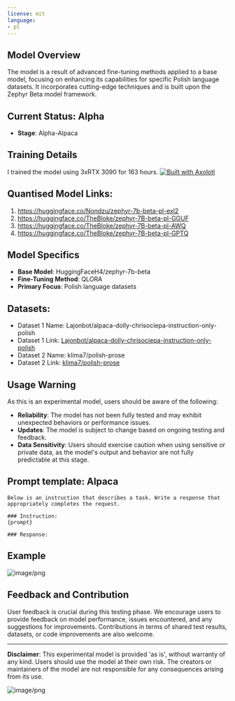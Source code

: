```yaml
---
license: mit
language:
- pl
---
```


## Model Overview
The model is a result of advanced fine-tuning methods applied to a base model, focusing on enhancing its capabilities for specific Polish language datasets. It incorporates cutting-edge techniques and is built upon the Zephyr Beta model framework.

## Current Status: Alpha
- **Stage**: Alpha-Alpaca

## Training Details

I trained the model using 3xRTX 3090 for 163 hours.
[![Built with Axolotl](https://raw.githubusercontent.com/OpenAccess-AI-Collective/axolotl/main/image/axolotl-badge-web.png)](https://github.com/OpenAccess-AI-Collective/axolotl)
## Quantised Model Links:



1. https://huggingface.co/Nondzu/zephyr-7b-beta-pl-exl2
2. https://huggingface.co/TheBloke/zephyr-7B-beta-pl-GGUF
3. https://huggingface.co/TheBloke/zephyr-7B-beta-pl-AWQ
4. https://huggingface.co/TheBloke/zephyr-7B-beta-pl-GPTQ


## Model Specifics
- **Base Model**: HuggingFaceH4/zephyr-7b-beta
- **Fine-Tuning Method**: QLORA
- **Primary Focus**: Polish language datasets

## Datasets:
- Dataset 1 Name: Lajonbot/alpaca-dolly-chrisociepa-instruction-only-polish
- Dataset 1 Link: [Lajonbot/alpaca-dolly-chrisociepa-instruction-only-polish](https://huggingface.co/datasets/Lajonbot/alpaca-dolly-chrisociepa-instruction-only-polish?row=16)
- Dataset 2 Name: klima7/polish-prose
- Dataset 2 Link: [klima7/polish-prose](https://huggingface.co/datasets/klima7/polish-prose)

## Usage Warning
As this is an experimental model, users should be aware of the following:
- **Reliability**: The model has not been fully tested and may exhibit unexpected behaviors or performance issues.
- **Updates**: The model is subject to change based on ongoing testing and feedback.
- **Data Sensitivity**: Users should exercise caution when using sensitive or private data, as the model's output and behavior are not fully predictable at this stage.

## Prompt template: Alpaca

```
Below is an instruction that describes a task. Write a response that appropriately completes the request.

### Instruction:
{prompt}

### Response:

```

## Example

![image/png](https://cdn-uploads.huggingface.co/production/uploads/63729f35acef705233c87909/1WYp9Su1NYvYCIU-2J7TG.png)

## Feedback and Contribution
User feedback is crucial during this testing phase. We encourage users to provide feedback on model performance, issues encountered, and any suggestions for improvements. Contributions in terms of shared test results, datasets, or code improvements are also welcome.

---

**Disclaimer**: This experimental model is provided 'as is', without warranty of any kind. Users should use the model at their own risk. The creators or maintainers of the model are not responsible for any consequences arising from its use.


![image/png](https://cdn-uploads.huggingface.co/production/uploads/63729f35acef705233c87909/CPClYNIMp3Qswt2F0Y9B3.png)